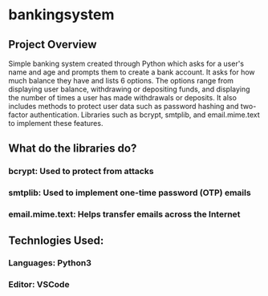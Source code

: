 # bankingsystem
## Project Overview ##
Simple banking system created through Python which asks for a user's name and age and prompts them to create a bank account. It asks for how much balance they have and lists 6 options. The options range from displaying user balance, withdrawing or depositing funds, and displaying the number of times a user has made withdrawals or deposits. It also includes methods to protect user data such as password hashing and two-factor authentication. Libraries such as bcrypt, smtplib, and email.mime.text to implement these features. 
## What do the libraries do? ##
  ### bcrypt: Used to protect from attacks ###
  ### smtplib: Used to implement one-time password (OTP) emails ### 
  ### email.mime.text: Helps transfer emails across the Internet ###

## Technlogies Used: ##
  ### Languages: Python3 ###
  ### Editor: VSCode ###
